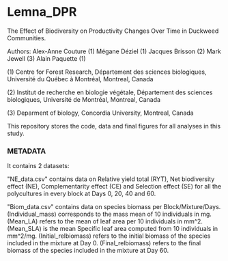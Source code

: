 # Lemna_DPR
The Effect of Biodiversity on Productivity Changes Over Time in Duckweed Communities.

Authors:
Alex-Anne Couture (1)
Mégane Déziel (1)
Jacques Brisson (2)
Mark Jewell (3)
Alain Paquette (1)

(1) Centre for Forest Research, Département des sciences biologiques, Université du Québec à Montréal, Montreal, Canada

(2) Institut de recherche en biologie végétale, Département des sciences biologiques, Université de Montréal, Montreal, Canada

(3) Deparment of biology, Concordia University, Montreal, Canada

This repository stores the code, data and final figures for all analyses in this study.

### METADATA

It contains 2 datasets: 

"NE_data.csv" contains data on Relative yield total (RYT), Net biodiversity effect (NE), Complementarity effect (CE) and Selection effect (SE) for all the polycultures in every block at Days 0, 20, 40 and 60.

"Biom_data.csv" contains data on species biomass per Block/Mixture/Days. 
(Individual_mass) corresponds to the mass mean of 10 individuals in mg.
(Mean_LA) refers to the mean of leaf area per 10 individuals in mm^2.
(Mean_SLA) is the mean Specific leaf area computed from 10 individuals in mm^2/mg.
(Initial_relbiomass) refers to the initial biomass of the species included in the mixture at Day 0.
(Final_relbiomass) refers to the final biomass of the species included in the mixture at Day 60.


